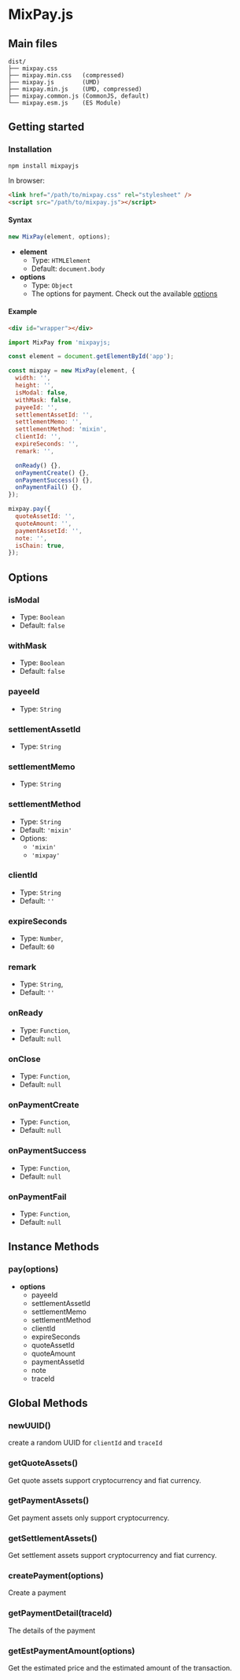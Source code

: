 # MixPay.js

## Main files

```text
dist/
├── mixpay.css
├── mixpay.min.css   (compressed)
├── mixpay.js        (UMD)
├── mixpay.min.js    (UMD, compressed)
├── mixpay.common.js (CommonJS, default)
└── mixpay.esm.js    (ES Module)
```

## Getting started

### Installation

```shell
npm install mixpayjs
```

In browser:

```html
<link href="/path/to/mixpay.css" rel="stylesheet" />
<script src="/path/to/mixpay.js"></script>
```

#### Syntax

```js
new MixPay(element, options);
```

- **element**
  - Type: `HTMLElement`
  - Default: `document.body`
- **options**
  - Type: `Object`
  - The options for payment. Check out the available [options](#options)

#### Example

```html
<div id="wrapper"></div>
```

```js
import MixPay from 'mixpayjs;

const element = document.getElementById('app');

const mixpay = new MixPay(element, {
  width: '',
  height: '',
  isModal: false,
  withMask: false,
  payeeId: '',
  settlementAssetId: '',
  settlementMemo: '',
  settlementMethod: 'mixin',
  clientId: '',
  expireSeconds: '',
  remark: '',

  onReady() {},
  onPaymentCreate() {},
  onPaymentSuccess() {},
  onPaymentFail() {},
});

mixpay.pay({
  quoteAssetId: '',
  quoteAmount: '',
  paymentAssetId: '',
  note: '',
  isChain: true,
});
```

## Options

### isModal

- Type: `Boolean`
- Default: `false`

### withMask

- Type: `Boolean`
- Default: `false`

### payeeId

- Type: `String`

### settlementAssetId

- Type: `String`

### settlementMemo

- Type: `String`

### settlementMethod

- Type: `String`
- Default: `'mixin'`
- Options:
  - `'mixin'`
  - `'mixpay'`

### clientId

- Type: `String`
- Default: `''`

### expireSeconds

- Type: `Number`,
- Default: `60`

### remark

- Type: `String`,
- Default: `''`

### onReady

- Type: `Function`,
- Default: `null`

### onClose

- Type: `Function`,
- Default: `null`

### onPaymentCreate

- Type: `Function`,
- Default: `null`

### onPaymentSuccess

- Type: `Function`,
- Default: `null`

### onPaymentFail

- Type: `Function`,
- Default: `null`

## Instance Methods

### pay(options)

- **options**
  - payeeId
  - settlementAssetId
  - settlementMemo
  - settlementMethod
  - clientId
  - expireSeconds
  - quoteAssetId
  - quoteAmount
  - paymentAssetId
  - note
  - traceId

## Global Methods

### newUUID()

create a random UUID for `clientId` and `traceId`

### getQuoteAssets()

Get quote assets support cryptocurrency and fiat currency.

### getPaymentAssets()

Get payment assets only support cryptocurrency.

### getSettlementAssets()

Get settlement assets support cryptocurrency and fiat currency.

### createPayment(options)

Create a payment

### getPaymentDetail(traceId)

The details of the payment

### getEstPaymentAmount(options)

Get the estimated price and the estimated amount of the transaction.